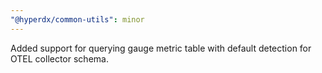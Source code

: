 ```yaml
---
"@hyperdx/common-utils": minor
---
```


Added support for querying gauge metric table with default detection for OTEL collector schema.
